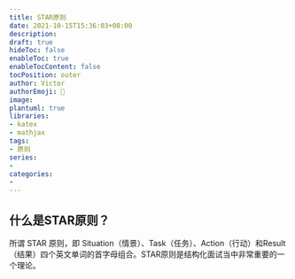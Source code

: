 ```yaml
---
title: STAR原则
date: 2021-10-15T15:36:03+08:00
description:
draft: true
hideToc: false
enableToc: true
enableTocContent: false
tocPosition: outer
author: Victor
authorEmoji: 👻
image:
plantuml: true
libraries:
- katex
- mathjax
tags:
- 原则
series:
-
categories:
-
---
```








## 什么是STAR原则？

所谓 STAR 原则，即 Situation（情景）、Task（任务）、Action（行动）和Result（结果）四个英文单词的首字母组合。STAR原则是结构化面试当中非常重要的一个理论。




